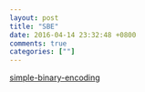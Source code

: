 ```yaml
---
layout: post
title: "SBE"
date: 2016-04-14 23:32:48 +0800
comments: true
categories: [""]
---
```



<!-- more -->

[simple-binary-encoding]

[simple-binary-encoding]:https://github.com/real-logic/simple-binary-encoding
